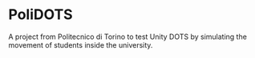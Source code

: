 # PoliDOTS

A project from Politecnico di Torino to test Unity DOTS by simulating the movement of students inside the university.
